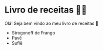 # Livro de receitas :man_cook:



Olá! Seja bem vindo ao meu livro de receitas :wave:

- Strogonoff de Frango
- Pavê
- Suflê

